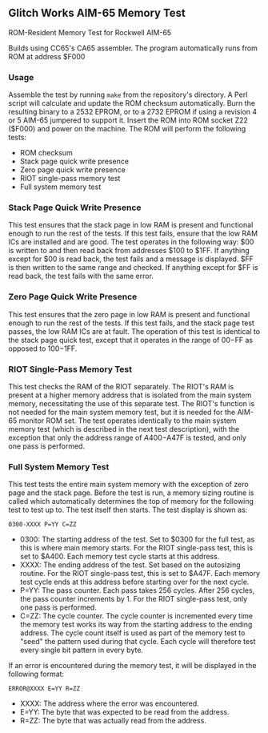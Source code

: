 Glitch Works AIM-65 Memory Test
-------------------------------

ROM-Resident Memory Test for Rockwell AIM-65

Builds using CC65's CA65 assembler. The program automatically runs from ROM at address $F000

### Usage

Assemble the test by running `make` from the repository's directory. A Perl script will calculate and update the ROM checksum automatically. Burn the resulting binary to a 2532 EPROM, or to a 2732 EPROM if using a revision 4 or 5 AIM-65 jumpered to support it. Insert the ROM into ROM socket Z22 ($F000) and power on the machine. The ROM will perform the following tests:

* ROM checksum
* Stack page quick write presence
* Zero page quick write presence
* RIOT single-pass memory test
* Full system memory test

### Stack Page Quick Write Presence

This test ensures that the stack page in low RAM is present and functional enough to run the rest of the tests. If this test fails, ensure that the low RAM ICs are installed and are good. The test operates in the following way: $00 is written to and then read back from addresses $100 to $1FF. If anything except for $00 is read back, the test fails and a message is displayed. $FF is then written to the same range and checked. If anything except for $FF is read back, the test fails with the same error.

### Zero Page Quick Write Presence

This test ensures that the zero page in low RAM is present and functional enough to run the rest of the tests. If this test fails, and the stack page test passes, the low RAM ICs are at fault. The operation of this test is identical to the stack page quick test, except that it operates in the range of $00-$FF as opposed to $100-$1FF.

### RIOT Single-Pass Memory Test

This test checks the RAM of the RIOT separately. The RIOT's RAM is present at a higher memory address that is isolated from the main system memory, necessitating the use of this separate test. The RIOT's function is not needed for the main system memory test, but it is needed for the AIM-65 monitor ROM set. The test operates identically to the main system memory test (which is described in the next test description), with the exception that only the address range of $A400-$A47F is tested,
and only one pass is performed.

### Full System Memory Test

This test tests the entire main system memory with the exception of zero page and the stack page. Before the test is run, a memory sizing routine is called which automatically determines the top of memory for the following test to test up to. The test itself then starts. The test display is shown as:

`0300-XXXX P=YY C=ZZ`

- 0300: The starting address of the test. Set to $0300 for the full test, as this is where main memory starts. For the RIOT single-pass test, this is set to $A400. Each memory test cycle starts at this address.
- XXXX: The ending address of the test. Set based on the autosizing routine. For the RIOT single-pass test, this is set to $A47F. Each memory test cycle ends at this address before starting over for the next cycle.
- P=YY: The pass counter. Each pass takes 256 cycles. After 256 cycles, the pass counter increments by 1. For the RIOT single-pass test, only one pass is performed.
- C=ZZ: The cycle counter. The cycle counter is incremented every time the memory test works its way from the starting address to the ending address. The cycle count itself is used as part of the memory test to "seed" the pattern used during that cycle. Each cycle will therefore test every single bit pattern in every byte.

If an error is encountered during the memory test, it will be displayed in the following format:

`ERROR@XXXX E=YY R=ZZ`

- XXXX: The address where the error was encountered.
- E=YY: The byte that was expected to be read from the address.
- R=ZZ: The byte that was actually read from the address.
